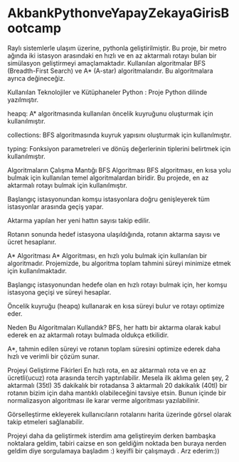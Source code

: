 # AkbankPythonveYapayZekayaGirisBootcamp
 Raylı sistemlerle ulaşım üzerine, pythonla geliştirilmiştir. 
Bu proje, bir metro ağında iki istasyon arasındaki en hızlı ve en az aktarmalı rotayı bulan bir simülasyon geliştirmeyi amaçlamaktadır. Kullanılan algoritmalar BFS (Breadth-First Search) ve A* (A-star) algoritmalarıdır. Bu algoritmalara ayrıca değineceğiz.

Kullanılan Teknolojiler ve Kütüphaneler
Python : Proje Python dilinde yazılmıştır.

heapq: A* algoritmasında kullanılan öncelik kuyruğunu oluşturmak için kullanılmıştır.

collections: BFS algoritmasında kuyruk yapısını oluşturmak için kullanılmıştır.

typing: Fonksiyon parametreleri ve dönüş değerlerinin tiplerini belirtmek için kullanılmıştır.

Algoritmaların Çalışma Mantığı
BFS Algoritması
BFS algoritması, en kısa yolu bulmak için kullanılan temel algoritmalardan biridir. Bu projede, en az aktarmalı rotayı bulmak için kullanılmıştır.

Başlangıç istasyonundan komşu istasyonlara doğru genişleyerek tüm istasyonlar arasında geçiş yapar.

Aktarma yapılan her yeni hattın sayısı takip edilir.

Rotanın sonunda hedef istasyona ulaşıldığında, rotanın aktarma sayısı ve ücret hesaplanır. 

A* Algoritması
A* Algoritması, en hızlı yolu bulmak için kullanılan bir algoritmadır. Projemizde, bu algoritma toplam tahmini süreyi minimize etmek için kullanılmaktadır.

Başlangıç istasyonundan hedefe olan en hızlı rotayı bulmak için, her komşu istasyona geçişi ve süreyi hesaplar.

Öncelik kuyruğu (heapq) kullanarak en kısa süreyi bulur ve rotayı optimize eder.

Neden Bu Algoritmaları Kullandık?
BFS, her hattı bir aktarma olarak kabul ederek en az aktarmalı rotayı bulmada oldukça etkilidir.

A*, tahmin edilen süreyi ve rotanın toplam süresini optimize ederek daha hızlı ve verimli bir çözüm sunar.

Projeyi Geliştirme Fikirleri
En hızlı rota, en az aktarmalı rota ve en az ücretli(ucuz) rota arasında tercih yaptırılabilir. Mesela ilk aklıma gelen şey, 2 aktarmalı (35tl) 35 dakikalık bir rotadansa 3 aktarmalı 20 dakikalık  (40tl) bir rotanın bizim için daha mantıklı olabileceğini tavsiye etsin. Bunun içinde bir normalizasyon algoritması ile karar verme algoritması yazılabilinir.

Görselleştirme ekleyerek kullanıcıların rotalarını harita üzerinde görsel olarak takip etmeleri sağlanabilir.

Projeyi daha da geliştirmek isterdim ama geliştireyim derken  bambaşka noktalara geldim, tabiri caizse en son geldiğim noktada ben buraya nerden geldim diye sorgulamaya başladım :) keyifli bir çalışmaydı . Arz ederim:))
